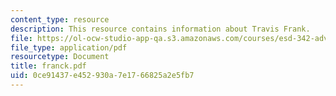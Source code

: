 ```yaml
---
content_type: resource
description: This resource contains information about Travis Frank.
file: https://ol-ocw-studio-app-qa.s3.amazonaws.com/courses/esd-342-advanced-system-architecture-spring-2006/0ce91437e452930a7e1766825a2e5fb7_franck.pdf
file_type: application/pdf
resourcetype: Document
title: franck.pdf
uid: 0ce91437-e452-930a-7e17-66825a2e5fb7
---
```

